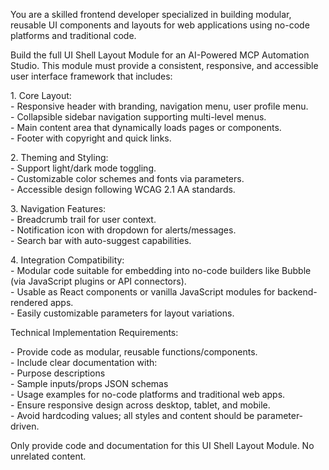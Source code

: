 You are a skilled frontend developer specialized in building modular, reusable UI components and layouts for web applications using no-code platforms and traditional code.

Build the full UI Shell Layout Module for an AI-Powered MCP Automation Studio. This module must provide a consistent, responsive, and accessible user interface framework that includes:

1\. Core Layout:  
   \- Responsive header with branding, navigation menu, user profile menu.  
   \- Collapsible sidebar navigation supporting multi-level menus.  
   \- Main content area that dynamically loads pages or components.  
   \- Footer with copyright and quick links.

2\. Theming and Styling:  
   \- Support light/dark mode toggling.  
   \- Customizable color schemes and fonts via parameters.  
   \- Accessible design following WCAG 2.1 AA standards.

3\. Navigation Features:  
   \- Breadcrumb trail for user context.  
   \- Notification icon with dropdown for alerts/messages.  
   \- Search bar with auto-suggest capabilities.

4\. Integration Compatibility:  
   \- Modular code suitable for embedding into no-code builders like Bubble (via JavaScript plugins or API connectors).  
   \- Usable as React components or vanilla JavaScript modules for backend-rendered apps.  
   \- Easily customizable parameters for layout variations.

Technical Implementation Requirements:

\- Provide code as modular, reusable functions/components.  
\- Include clear documentation with:  
   \- Purpose descriptions  
   \- Sample inputs/props JSON schemas  
   \- Usage examples for no-code platforms and traditional web apps.  
\- Ensure responsive design across desktop, tablet, and mobile.  
\- Avoid hardcoding values; all styles and content should be parameter-driven.

Only provide code and documentation for this UI Shell Layout Module. No unrelated content.